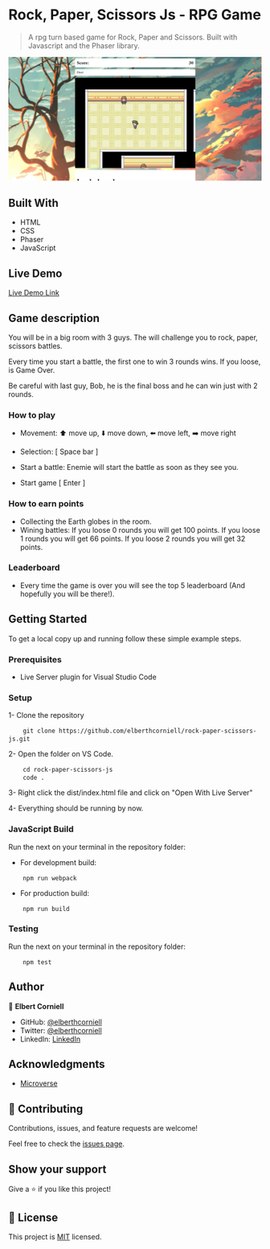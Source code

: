 # Rock, Paper, Scissors Js - RPG Game

> A rpg turn based game for Rock, Paper and Scissors. Built with Javascript and the Phaser library.

![screenshot](./.github/capture.png)

## Built With

- HTML
- CSS
- Phaser
- JavaScript

## Live Demo

[Live Demo Link](https://raw.githack.com/elberthcorniell/rock-paper-scissor-js/game-creation/dist/index.html)

## Game description

You will be in a big room with 3 guys. The will challenge you to rock, paper, scissors battles.

Every time you start a battle, the first one to win 3 rounds wins. If you loose, is Game Over.

Be careful with last guy, Bob, he is the final boss and he can win just with 2 rounds.

### How to play

- Movement: 
⬆️ move up,
⬇️ move down,
⬅️ move left,
➡️ move right

- Selection:
[ Space bar ]

- Start a battle:
Enemie will start the battle as soon as they see you.

- Start game
[ Enter ]

### How to earn points

- Collecting the Earth globes in the room.
- Wining battles: 
    If you loose 0 rounds you will get 100 points.
    If you loose 1 rounds you will get 66 points.
    If you loose 2 rounds you will get 32 points.

### Leaderboard

- Every time the game is over you will see the top 5 leaderboard (And hopefully you will be there!). 

## Getting Started

To get a local copy up and running follow these simple example steps.

### Prerequisites

- Live Server plugin for Visual Studio Code 

### Setup

1- Clone the repository
```
    git clone https://github.com/elberthcorniell/rock-paper-scissors-js.git
```

2- Open the folder on VS Code. 
```
    cd rock-paper-scissors-js
    code .
```

3- Right click the dist/index.html file and click on "Open With Live Server"

4- Everything should be running by now. 


### JavaScript Build

Run the next on your terminal in the repository folder:

- For development build:
```
    npm run webpack
```

- For production build:
```
    npm run build
```

### Testing

Run the next on your terminal in the repository folder:

```
    npm test
```


## Author

👤 **Elbert Corniell**

- GitHub: [@elberthcorniell](https://github.com/elberthcorniell)
- Twitter: [@elberthcorniell](https://twitter.com/elberthcorniell)
- LinkedIn: [LinkedIn](https://www.linkedin.com/in/elbert-corniell-989183159/)

## Acknowledgments

- [Microverse](https://www.microverse.org/)

## 🤝 Contributing

Contributions, issues, and feature requests are welcome!

Feel free to check the [issues page](https://github.com/elberthcorniell/rock-paper-scissors-js/issues).

## Show your support

Give a ⭐️ if you like this project!


## 📝 License

This project is [MIT](./LICENSE) licensed.
